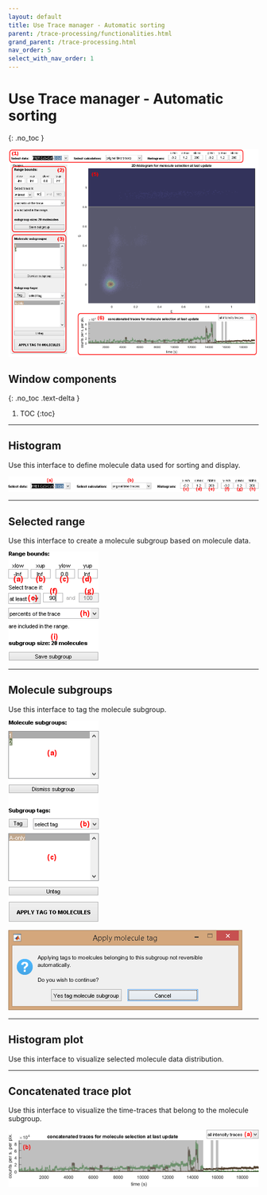 ```yaml
---
layout: default
title: Use Trace manager - Automatic sorting
parent: /trace-processing/functionalities.html
grand_parent: /trace-processing.html
nav_order: 5
select_with_nav_order: 1
---
```


# Use Trace manager - Automatic sorting
{: .no_toc }

<a href="../../assets/images/gui/TP-panel-sample-tm-autosorting.png"><img src="../../assets/images/gui/TP-panel-sample-tm-autosorting.png"/></a>

## Window components
{: .no_toc .text-delta }

1. TOC
{:toc}

---

## Histogram

Use this interface to define molecule data used for sorting and display.

<a href="../../assets/images/gui/TP-panel-sample-tm-autosorting-histogram.png"><img src="../../assets/images/gui/TP-panel-sample-tm-autosorting-histogram.png"/></a>


---

## Selected range

Use this interface to create a molecule subgroup based on molecule data.

<a href="../../assets/images/gui/TP-panel-sample-tm-autosorting-range.png"><img src="../../assets/images/gui/TP-panel-sample-tm-autosorting-range.png" style="max-width:182px;"/></a>


---

## Molecule subgroups

Use this interface to tag the molecule subgroup.

<a href="../../assets/images/gui/TP-panel-sample-tm-autosorting-subgroup.png"><img src="../../assets/images/gui/TP-panel-sample-tm-autosorting-subgroup.png" style="max-width:182px;"/></a>

<a href="../../assets/images/gui/TP-panel-sample-tm-autosorting-warn.png"><img src="../../assets/images/gui/TP-panel-sample-tm-autosorting-warn.png" style="max-width:471px;"/></a>


---

## Histogram plot

Use this interface to visualize selected molecule data distribution.


---

## Concatenated trace plot

Use this interface to visualize the time-traces that belong to the molecule subgroup.

<a href="../../assets/images/gui/TP-panel-sample-tm-autosorting-concatenatedtrace.png"><img src="../../assets/images/gui/TP-panel-sample-tm-autosorting-concatenatedtrace.png"/></a>
